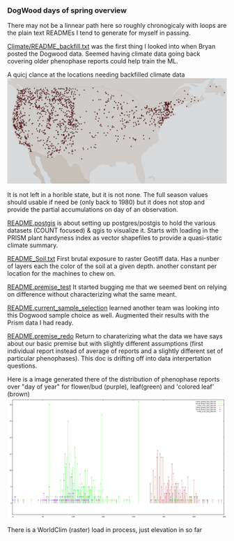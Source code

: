 
### DogWood days of spring  overview

There may not be a linnear path here so roughly chronogicaly with loops
are the  plain text  READMEs I tend to generate for myself in passing.


[Climate/README_backfill.txt](Climate/README_backfill.txt)  was the first thing
I looked into when Bryan posted the Dogwood data. Seemed having climate data
going back covering older phenophase reports could help train the ML.

A quicj clance at the locations needing backfilled climate data
![Climate/location_1957-2007.png](Climate/location_1957-2007.png)

It is not left in a horible state, but it is not none.
The full season values should usable if need be (only back to 1980)
but it does not stop and provide the partial accumulations
on day of an observation.

[README.postgis](README.postgis)  is about setting up postgres/postgis
to hold the various datasets (COUNT focused) & qgis to visualize it.
Starts with loading in the PRISM plant hardyness index as vector shapefiles
to provide a quasi-static climate summary.


[README_Soil.txt](README_Soil.txt)  First brutal exposure to raster Geotiff data.
Has a nunber of layers each the color of the soil at a given depth.
another constant per location for the machines to chew on.

[README.premise_test](README.premise_test)  It started bugging me that we
seemed bent on relying on difference without characterizing  what the same
meant.

[README.current_sample_selection](README.current_sample_selection) learned another team
was looking into this Dogwood sample choice as well.
Augmented their results with the Prism data I had ready.

[README.premise_redo](README.premise_redo) Return to charaterizing what the data we have
says about our basic premise but with slightly different assumptions
(first individual report instead of average of reports
 and a slightly different set of particular phenophases).
This doc is drifting off into data interpertation questions.

Here is a image generated there of the distribution of phenophase reports over "day of year"
for  flower/bud (purple), leaf(green) and  'colored leaf' (brown)
![phenophase-doy_individual_count.png](phenophase-doy_individual_count.png)




There is a WorldClim (raster) load in process, just elevation in so far
